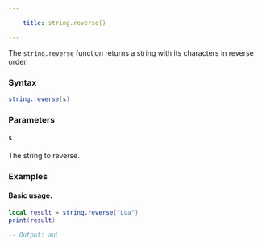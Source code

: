 ```yaml
---

    title: string.reverse() 

---
```


The `string.reverse` function returns a string with its characters in reverse order.

### Syntax  
```Lua
string.reverse(s)
```  

### Parameters  

#### `s`  
The string to reverse.  

### Examples  

#### Basic usage.
```Lua
local result = string.reverse("Lua")
print(result)

-- Output: auL
```  
